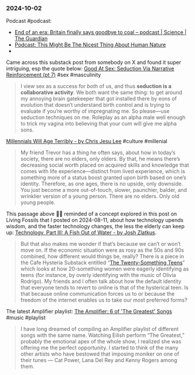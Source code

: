 ### 2024-10-02
Podcast #podcast:
- [End of an era: Britain finally says goodbye to coal – podcast | Science | The Guardian](https://www.theguardian.com/science/audio/2024/sep/30/end-of-an-era-britain-finally-says-goodbye-to-coal-podcast)
- [Podcast: This Might Be The Nicest Thing About Human Nature](https://onhumans.substack.com/p/podcast-this-might-be-the-nicest)
- 

Came across this substack post from somebody on X and found it super intriguing, esp the quote below: [Good At Sex: Seduction Via Narrative Reinforcement (pt 7)](https://aella.substack.com/p/good-at-sex-seduction-via-narrative) #sex #masculinity 

> I view sex as a success for _both_ of us, and thus **seduction is a collaborative activity**. We both want the same thing: to get around my annoying brain gatekeeper that got installed there by eons of evolution that doesn’t understand birth control and is trying to evaluate if you’re worthy of impregnating me. So please—use seduction techniques on me. Roleplay as an alpha male well enough to trick my vagina into believing that your cum will give me alpha sons.

[Millennials Will Age Terribly - by Chris Jesu Lee](https://salieriredemption.substack.com/p/millennials-will-age-terribly) #culture #millenial

> My friend Trevor has a thing he often says, about how in today’s society, there are no elders, only olders. By that, he means there’s decreasing social worth placed on acquired skills and knowledge that comes with life experience—distinct from lived experience, which is something more of a status boost granted upon birth based on one’s identity. Therefore, as one ages, there is no upside, only downside. You just become a more out-of-touch, slower, paunchier, balder, and wrinklier version of a young person. There are no elders. Only old young people.

This passage above ☝🏽 reminded of a concept explored in this post on Living Fossils that I posted on 2024-08-11, about how technology upends wisdom, and the faster technology changes, the less the elderly can keep up: [Technology, Part III: A Fish Out of Water - by Josh Zlatkus](https://thelivingfossils.substack.com/p/technology-part-iii-a-fish-out-of). 

> But that also makes me wonder if that’s because we can’t or won’t move on. If the economic situation were as rosy as the 50s and 90s combined, how different would things be, really? There is a piece in the Cafe Hysteria Substack entitled “[The Twenty-Something Teens](https://madisonhuizinga.substack.com/p/the-twenty-something-teens)” which looks at how 20-something women were eagerly identifying as teens (for instance, by overly identifying with the music of Olivia Rodrigo). My friends and I often talk about how the default identity that everyone tends to revert to online is that of the hysterical teen. Is that because online communication forces us to or because the freedom of the internet enables us to take our most preferred forms?


The latest Amplifier playlist: [The Amplifier: 6 of 'The Greatest' Songs](https://music.youtube.com/playlist?list=PLu_RmAJBNiIKML4tfwwB7g8ll70gA61uJ&si=6q1w4VptIvoDfs_1) #music #playlist 

> I have long dreamed of compiling an Amplifier playlist of different songs with the same name. Watching Eilish perform “The Greatest,” probably the emotional apex of the whole show, I realized she was offering me the perfect opportunity. I started to think of the many other artists who have bestowed that imposing moniker on one of their tunes — Cat Power, Lana Del Rey and Kenny Rogers among them.

